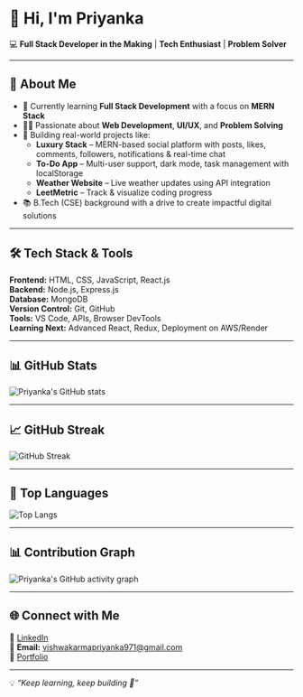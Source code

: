 # 👋 Hi, I'm Priyanka  

💻 **Full Stack Developer in the Making** | **Tech Enthusiast** | **Problem Solver**  

---

## 🌟 About Me  
- 🌱 Currently learning **Full Stack Development** with a focus on **MERN Stack**  
- 👩‍💻 Passionate about **Web Development**, **UI/UX**, and **Problem Solving**  
- 🚀 Building real-world projects like:  
  - **Luxury Stack** – MERN-based social platform with posts, likes, comments, followers, notifications & real-time chat  
  - **To-Do App** – Multi-user support, dark mode, task management with localStorage  
  - **Weather Website** – Live weather updates using API integration  
  - **LeetMetric** – Track & visualize coding progress  
- 📚 B.Tech (CSE) background with a drive to create impactful digital solutions  

---

## 🛠️ Tech Stack & Tools  
**Frontend:** HTML, CSS, JavaScript, React.js  
**Backend:** Node.js, Express.js  
**Database:** MongoDB  
**Version Control:** Git, GitHub  
**Tools:** VS Code, APIs, Browser DevTools  
**Learning Next:** Advanced React, Redux, Deployment on AWS/Render  

---

## 📊 GitHub Stats  
![Priyanka's GitHub stats](https://github-readme-stats.vercel.app/api?username=YOUR_GITHUB_USERNAME&show_icons=true&theme=radical)  

---

## 📈 GitHub Streak  
![GitHub Streak](https://streak-stats.demolab.com/?user=YOUR_GITHUB_USERNAME&theme=radical)  

---

## 📂 Top Languages  
![Top Langs](https://github-readme-stats.vercel.app/api/top-langs/?username=YOUR_GITHUB_USERNAME&layout=compact&theme=radical)  

---

## 📊 Contribution Graph  
![Priyanka's GitHub activity graph](https://github-readme-activity-graph.vercel.app/graph?username=YOUR_GITHUB_USERNAME&theme=radical)  

---

## 🌐 Connect with Me  
💼 [LinkedIn](https://www.linkedin.com/in/priyanka-vishwakarma-9b8974280/)  
📧 **Email:** vishwakarmapriyanka971@gmail.com  
🔗 [Portfolio](https://your-portfolio-link.com)  

---

💡 *“Keep learning, keep building 🚀”*  
